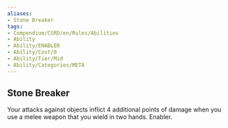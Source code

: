 ```yaml
---
aliases:
- Stone Breaker
tags:
- Compendium/CSRD/en/Rules/Abilities
- Ability
- Ability/ENABLER
- Ability/Cost/0
- Ability/Tier/Mid
- Ability/Categories/META
---
```


  
## Stone Breaker  
Your attacks against objects inflict 4 additional points of damage when you use a melee weapon that you wield in two hands. Enabler. 